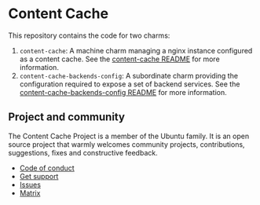 # Content Cache

This repository contains the code for two charms:
1. `content-cache`: A machine charm managing a nginx instance configured as a content cache. See the [content-cache README](content-cache/README.md) for more information.
2. `content-cache-backends-config`: A subordinate charm providing the configuration required to expose a set of backend services. See the [content-cache-backends-config README](content-cache-backends-config/README.md) for more information. 


## Project and community

The Content Cache Project is a member of the Ubuntu family. It is an
open source project that warmly welcomes community projects, contributions,
suggestions, fixes and constructive feedback.

* [Code of conduct](https://ubuntu.com/community/code-of-conduct)
* [Get support](https://discourse.charmhub.io/)
* [Issues](https://github.com/canonical/content-cache-operator/issues)
* [Matrix](https://matrix.to/#/#charmhub-charmdev:ubuntu.com)
